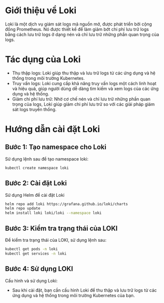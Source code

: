 # Giới thiệu về Loki

Loki là một dịch vụ giám sát logs mã nguồn mở, được phát triển bởi cộng đồng Prometheus. Nó được thiết kế để làm giảm bớt chi phí lưu trữ logs bằng cách lưu trữ logs ở dạng nén và chỉ lưu trữ những phần quan trọng của logs.

# Tác dụng của Loki

- Thu thập logs: Loki giúp thu thập và lưu trữ logs từ các ứng dụng và hệ thống trong môi trường Kubernetes.
- Truy vấn logs: Loki cung cấp khả năng truy vấn logs một cách linh hoạt và hiệu quả, giúp người dùng dễ dàng tìm kiếm và xem logs của các ứng dụng và hệ thống.
- Giảm chi phí lưu trữ: Nhờ cơ chế nén và chỉ lưu trữ những phần quan trọng của logs, Loki giúp giảm chi phí lưu trữ so với các giải pháp giám sát logs truyền thống.

# Hướng dẫn cài đặt Loki

## Bước 1: Tạo namespace cho Loki

Sử dụng lệnh sau để tạo namespace loki:

```bash
kubectl create namespace loki
```
## Bước 2: Cài đặt Loki

Sử dụng Helm để cài đặt Loki

```bash
helm repo add loki https://grafana.github.io/loki/charts
helm repo update
helm install loki loki/loki --namespace loki
```

## Bước 3: Kiểm tra trạng thái của LOKI

Để kiểm tra trạng thái của LOKI, sử dụng lệnh sau:

```bash
kubectl get pods -n loki
kubectl get services -n loki
```

## Bước 4: Sử dụng LOKI

Cấu hình và sử dụng Loki:

- Sau khi cài đặt, bạn cần cấu hình Loki để thu thập và lưu trữ logs từ các ứng dụng và hệ thống trong môi trường Kubernetes của bạn.
